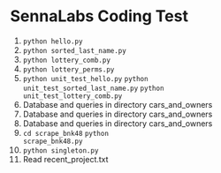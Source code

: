 # SennaLabs Coding Test

1. <code>python hello.py</code>
2. <code>python sorted_last_name.py</code>
3. <code>python lottery_comb.py</code>
4. <code>python lottery_perms.py</code>
5. <code>python unit_test_hello.py</code>
   <code>python unit_test_sorted_last_name.py</code>
   <code>python unit_test_lottery_comb.py</code>
6. Database and queries in directory cars_and_owners
7. Database and queries in directory cars_and_owners
8. Database and queries in directory cars_and_owners
9. <code>cd scrape_bnk48</code>
   <code>python scrape_bnk48.py</code>
10. <code>python singleton.py</code>
11. Read recent_project.txt
